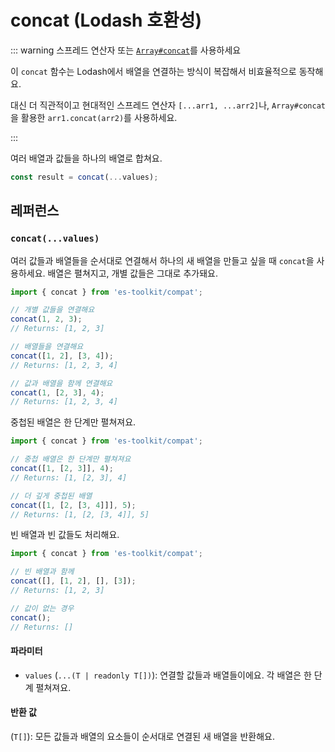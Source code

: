 # concat (Lodash 호환성)

::: warning 스프레드 연산자 또는 [`Array#concat`](https://developer.mozilla.org/en-US/docs/Web/JavaScript/Reference/Global_Objects/Array/concat)를 사용하세요

이 `concat` 함수는 Lodash에서 배열을 연결하는 방식이 복잡해서 비효율적으로 동작해요.

대신 더 직관적이고 현대적인 스프레드 연산자 `[...arr1, ...arr2]`나, `Array#concat`을 활용한 `arr1.concat(arr2)`를 사용하세요.

:::

여러 배열과 값들을 하나의 배열로 합쳐요.

```typescript
const result = concat(...values);
```

## 레퍼런스

### `concat(...values)`

여러 값들과 배열들을 순서대로 연결해서 하나의 새 배열을 만들고 싶을 때 `concat`을 사용하세요. 배열은 펼쳐지고, 개별 값들은 그대로 추가돼요.

```typescript
import { concat } from 'es-toolkit/compat';

// 개별 값들을 연결해요
concat(1, 2, 3);
// Returns: [1, 2, 3]

// 배열들을 연결해요
concat([1, 2], [3, 4]);
// Returns: [1, 2, 3, 4]

// 값과 배열을 함께 연결해요
concat(1, [2, 3], 4);
// Returns: [1, 2, 3, 4]
```

중첩된 배열은 한 단계만 펼쳐져요.

```typescript
import { concat } from 'es-toolkit/compat';

// 중첩 배열은 한 단계만 펼쳐져요
concat([1, [2, 3]], 4);
// Returns: [1, [2, 3], 4]

// 더 깊게 중첩된 배열
concat([1, [2, [3, 4]]], 5);
// Returns: [1, [2, [3, 4]], 5]
```

빈 배열과 빈 값들도 처리해요.

```typescript
import { concat } from 'es-toolkit/compat';

// 빈 배열과 함께
concat([], [1, 2], [], [3]);
// Returns: [1, 2, 3]

// 값이 없는 경우
concat();
// Returns: []
```

#### 파라미터

- `values` (`...(T | readonly T[])`): 연결할 값들과 배열들이에요. 각 배열은 한 단계 펼쳐져요.

#### 반환 값

(`T[]`): 모든 값들과 배열의 요소들이 순서대로 연결된 새 배열을 반환해요.
